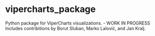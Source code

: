 # vipercharts_package
Python package for ViperCharts visualizations. - WORK IN PROGRESS
Includes contribitions by Borut Sluban, Marko Lalović, and Jan Kralj.
